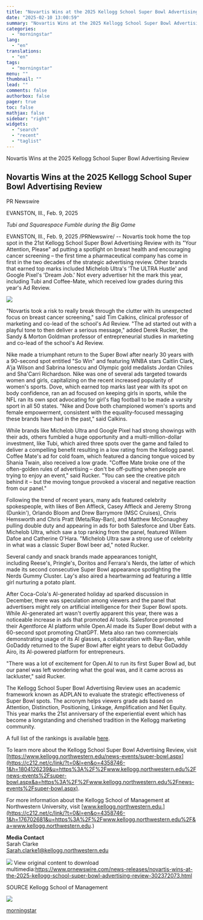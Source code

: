 ```yaml
---
title: "Novartis Wins at the 2025 Kellogg School Super Bowl Advertising Review"
date: "2025-02-10 13:00:59"
summary: "Novartis Wins at the 2025 Kellogg School Super Bowl Advertising Review Novartis Wins at the 2025 Kellogg School Super Bowl Advertising Review PR Newswire EVANSTON, Ill., Feb. 9, 2025 Tubi and Squarespace Fumble during the Big Game EVANSTON, Ill., Feb. 9, 2025 /PRNewswire/ -- Novartis took home the top spot..."
categories:
  - "morningstar"
lang:
  - "en"
translations:
  - "en"
tags:
  - "morningstar"
menu: ""
thumbnail: ""
lead: ""
comments: false
authorbox: false
pager: true
toc: false
mathjax: false
sidebar: "right"
widgets:
  - "search"
  - "recent"
  - "taglist"
---
```


Novartis Wins at the 2025 Kellogg School Super Bowl Advertising Review

Novartis Wins at the 2025 Kellogg School Super Bowl Advertising Review
----------------------------------------------------------------------

PR Newswire

EVANSTON, Ill., Feb. 9, 2025


*Tubi and Squarespace Fumble during the Big Game*

EVANSTON, Ill., Feb. 9, 2025 /PRNewswire/ -- Novartis took home the top spot in the 21st Kellogg School Super Bowl Advertising Review with its "Your Attention, Please" ad putting a spotlight on breast health and encouraging cancer screening – the first time a pharmaceutical company has come in first in the two decades of the strategic advertising review. Other brands that earned top marks included Michelob Ultra's 'The ULTRA Hustle' and Google Pixel's 'Dream Job.' Not every advertiser hit the mark this year, including Tubi and Coffee-Mate, which received low grades during this year's Ad Review.

[![](https://mma.prnewswire.com/media/1979881/Kellogg_Logo.jpg)](https://mma.prnewswire.com/media/1979881/Kellogg_Logo.html)

"Novartis took a risk to really break through the clutter with its unexpected focus on breast cancer screening," said Tim Calkins, clinical professor of marketing and co-lead of the school's Ad Review. "The ad started out with a playful tone to then deliver a serious message," added Derek Rucker, the Sandy & Morton Goldman professor of entrepreneurial studies in marketing and co-lead of the school's Ad Review.

Nike made a triumphant return to the Super Bowl after nearly 30 years with a 90-second spot entitled "So Win" and featuring WNBA stars Caitlin Clark, A'ja Wilson and Sabrina Ionescu and Olympic gold medalists Jordan Chiles and Sha'Carri Richardson. Nike was one of several ads targeted towards women and girls, capitalizing on the recent increased popularity of women's sports. Dove, which earned top marks last year with its spot on body confidence, ran an ad focused on keeping girls in sports, while the NFL ran its own spot advocating for girl's flag football to be made a varsity sport in all 50 states. "Nike and Dove both championed women's sports and female empowerment, consistent with the equality-focused messaging these brands have had in the past," said Calkins.

While brands like Michelob Ultra and Google Pixel had strong showings with their ads, others fumbled a huge opportunity and a multi-million-dollar investment, like Tubi, which aired three spots over the game and failed to deliver a compelling benefit resulting in a low rating from the Kellogg panel. Coffee Mate's ad for cold foam, which featured a dancing tongue voiced by Shania Twain, also received a low grade. "Coffee Mate broke one of the often-golden rules of advertising – don't be off-putting when people are trying to enjoy an event," said Rucker. "You can see the creative pitch behind it – but the moving tongue provoked a visceral and negative reaction from our panel."

Following the trend of recent years, many ads featured celebrity spokespeople, with likes of Ben Affleck, Casey Affleck and Jeremy Strong (Dunkin'), Orlando Bloom and Drew Barrymore (MSC Cruises), Chris Hemsworth and Chris Pratt (Meta/Ray-Ban), and Matthew McConaughey pulling double duty and appearing in ads for both Salesforce and Uber Eats. Michelob Ultra, which saw a top ranking from the panel, featured Willem Dafoe and Catherine O'Hara. "Michelob Ultra saw a strong use of celebrity in what was a classic Super Bowl beer ad," noted Rucker.

Several candy and snack brands made appearances tonight, including Reese's, Pringle's, Doritos and Ferrara's Nerds, the latter of which made its second consecutive Super Bowl appearance spotlighting the Nerds Gummy Cluster. Lay's also aired a heartwarming ad featuring a little girl nurturing a potato plant.

After Coca-Cola's AI-generated holiday ad sparked discussion in December, there was speculation among viewers and the panel that advertisers might rely on artificial intelligence for their Super Bowl spots. While AI-generated art wasn't overtly apparent this year, there was a noticeable increase in ads that promoted AI tools. Salesforce promoted their Agentforce AI platform while Open.AI made its Super Bowl debut with a 60-second spot promoting ChatGPT. Meta also ran two commercials demonstrating usage of its AI glasses, a collaboration with Ray-Ban, while GoDaddy returned to the Super Bowl after eight years to debut GoDaddy Airo, its AI-powered platform for entrepreneurs.

"There was a lot of excitement for Open.AI to run its first Super Bowl ad, but our panel was left wondering what the goal was, and it came across as lackluster," said Rucker.

The Kellogg School Super Bowl Advertising Review uses an academic framework known as ADPLAN to evaluate the strategic effectiveness of Super Bowl spots. The acronym helps viewers grade ads based on Attention, Distinction, Positioning, Linkage, Amplification and Net Equity. This year marks the 21st anniversary of the experiential event which has become a longstanding and cherished tradition in the Kellogg marketing community.

A full list of the rankings is available [here](https://c212.net/c/link/?t=0&l=en&o=4358746-1&h=2863239135&u=https%3A%2F%2Fwww.kellogg.northwestern.edu%2Fevents%2Fsuper-bowl-ad-review%2Fresults%2F&a=here).

To learn more about the Kellogg School Super Bowl Advertising Review, visit [https://www.kellogg.northwestern.edu/news-events/super-bowl.aspx](https://c212.net/c/link/?t=0&l=en&o=4358746-1&h=1804126239&u=https%3A%2F%2Fwww.kellogg.northwestern.edu%2Fnews-events%2Fsuper-bowl.aspx&a=https%3A%2F%2Fwww.kellogg.northwestern.edu%2Fnews-events%2Fsuper-bowl.aspx).

For more information about the Kellogg School of Management at Northwestern University, visit [www.kellogg.northwestern.edu.](https://c212.net/c/link/?t=0&l=en&o=4358746-1&h=176702681&u=https%3A%2F%2Fwww.kellogg.northwestern.edu%2F&a=www.kellogg.northwestern.edu.)

**Media Contact**   
Sarah Clarke  
[Sarah.clarke1@kellogg.northwestern.edu](mailto:Sarah.clarke1@kellogg.northwestern.edu)

 ![](https://c212.net/c/img/favicon.png?sn=CG15267&sd=2025-02-09) View original content to download multimedia:<https://www.prnewswire.com/news-releases/novartis-wins-at-the-2025-kellogg-school-super-bowl-advertising-review-302372073.html>

SOURCE Kellogg School of Management


 ![](https://rt.prnewswire.com/rt.gif?NewsItemId=CG15267&Transmission_Id=202502092346PR_NEWS_USPR_____CG15267&DateId=20250209)

[morningstar](https://www.morningstar.com/news/pr-newswire/20250209cg15267/novartis-wins-at-the-2025-kellogg-school-super-bowl-advertising-review)
